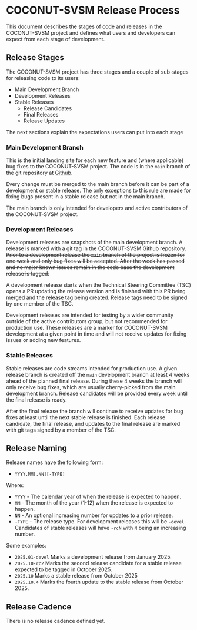 # COCONUT-SVSM Release Process

This document describes the stages of code and releases in the COCONUT-SVSM
project and defines what users and developers can expect from each stage of
development.

## Release Stages

The COCONUT-SVSM project has three stages and a couple of sub-stages for
releasing code to its users:

* Main Development Branch
* Development Releases
* Stable Releases
  * Release Candidates
  * Final Releases
  * Release Updates

The next sections explain the expectations users can put into each stage

### Main Development Branch

This is the initial landing site for each new feature and (where applicable)
bug fixes to the COCONUT-SVSM project. The code is in the `main` branch of the
git repository at [Github](https://github.com/coconut-svsm/svsm/).

Every change must be merged to the main branch before it can be part of a
development or stable release. The only exceptions to this rule are made for
fixing bugs present in a stable release but not in the main branch.

The main branch is only intended for developers and active contributors of the
COCONUT-SVSM project.

### Development Releases

Development releases are snapshots of the main development branch. A release
is marked with a git tag in the COCONUT-SVSM Github repository. ~~Prior to a
development release the `main` branch of the project is frozen for one week and
only bug fixes will be accepted. After the week has passed and no major known
issues remain in the code base the development release is tagged.~~

A development release starts when the Technical Steering Committee (TSC) opens
a PR updating the release version and is finished with this PR being merged and
the release tag being created. Release tags need to be signed by one member of
the TSC.

Development releases are intended for testing by a wider community outside of
the active contributors group, but not recommended for production use. These
releases are a marker for COCONUT-SVSM development at a given point in time and
will not receive updates for fixing issues or adding new features. 

### Stable Releases

Stable releases are code streams intended for production use. A given release
branch is created off the `main` development branch at least 4 weeks ahead
of the planned final release. During these 4 weeks the branch will only receive bug
fixes, which are usually cherry-picked from the main development branch. Release
candidates will be provided every week until the final release is ready.

After the final release the branch will continue to receive updates for bug
fixes at least until the next stable release is finished.  Each release
candidate, the final release, and updates to the final release are marked with
git tags signed by a member of the TSC.

## Release Naming

Release names have the following form:

* `YYYY.MM[.NN][-TYPE]`

Where:

* `YYYY` - The calendar year of when the release is expected to happen.
* `MM` - The month of the year (1-12) when the release is expected to happen.
* `NN` - An optional increasing number for updates to a prior release.
* `-TYPE` - The release type. For development releases this will be `-devel`.
  Candidates of stable releases will have `-rcN` with `N` being an increasing
  number.

Some examples:

* `2025.01-devel` Marks a development release from January 2025.
* `2025.10-rc2` Marks the second release candidate for a stable release
  expected to be tagged in October 2025.
* `2025.10` Marks a stable release from October 2025
* `2025.10.4` Marks the fourth update to the stable release from October 2025.

## Release Cadence

There is no release cadence defined yet.
